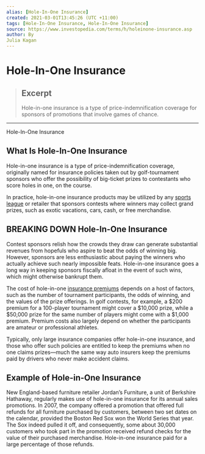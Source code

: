 ```yaml
---
alias: [Hole-In-One Insurance]
created: 2021-03-01T13:45:26 (UTC +11:00)
tags: [Hole-In-One Insurance, Hole-In-One Insurance]
source: https://www.investopedia.com/terms/h/holeinone-insurance.asp
author: By
Julia Kagan
---
```


# Hole-In-One Insurance

> ## Excerpt
> Hole-in-one insurance is a type of price-indemnification coverage for sponsors of promotions that involve games of chance.

---

Hole-In-One Insurance
## What Is Hole-In-One Insurance

Hole-in-one insurance is a type of price-indemnification coverage, originally named for insurance policies taken out by golf-tournament sponsors who offer the possibility of big-ticket prizes to contestants who score holes in one, on the course.

In practice, hole-in-one insurance products may be utilized by any [sports league](https://www.investopedia.com/articles/personal-finance/062515/how-nfl-makes-money.asp) or retailer that sponsors contests where winners may collect grand prizes, such as exotic vacations, cars, cash, or free merchandise.

## BREAKING DOWN Hole-In-One Insurance

Contest sponsors relish how the crowds they draw can generate substantial revenues from hopefuls who aspire to beat the odds of winning big. However, sponsors are less enthusiastic about paying the winners who actually achieve such nearly impossible feats. Hole-in-one insurance goes a long way in keeping sponsors fiscally afloat in the event of such wins, which might otherwise bankrupt them.

The cost of hole-in-one [insurance premiums](https://www.investopedia.com/articles/pf/08/claim-raise-rates.asp) depends on a host of factors, such as the number of tournament participants, the odds of winning, and the values of the prize offerings. In golf contests, for example, a $200 premium for a 100-player tournament might cover a $10,000 prize, while a $50,000 prize for the same number of players might come with a $1,000 premium. Premium costs also largely depend on whether the participants are amateur or professional athletes.

Typically, only large insurance companies offer hole-in-one insurance, and those who offer such policies are entitled to keep the premiums when no one claims prizes—much the same way auto insurers keep the premiums paid by drivers who never make accident claims.

## Example of Hole-in-One Insurance

New England-based furniture retailer Jordan’s Furniture, a unit of Berkshire Hathaway, regularly makes use of hole-in-one insurance for its annual sales promotions. In 2007, the company offered a promotion that offered full refunds for all furniture purchased by customers, between two set dates on the calendar, provided the Boston Red Sox won the World Series that year. The Sox indeed pulled it off, and consequently, some about 30,000 customers who took part in the promotion received refund checks for the value of their purchased merchandise. Hole-in-one insurance paid for a large percentage of those refunds.
